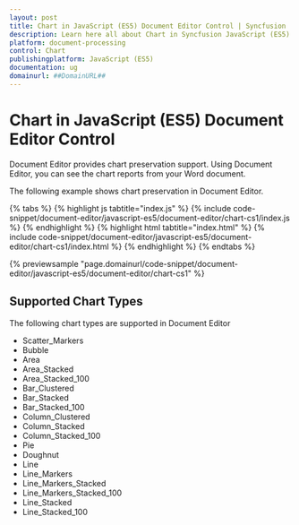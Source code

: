 ```yaml
---
layout: post
title: Chart in JavaScript (ES5) Document Editor Control | Syncfusion
description: Learn here all about Chart in Syncfusion JavaScript (ES5) Document editor control of Syncfusion Essential JS 2 and more.
platform: document-processing
control: Chart 
publishingplatform: JavaScript (ES5)
documentation: ug
domainurl: ##DomainURL##
---
```


# Chart in JavaScript (ES5) Document Editor Control

Document Editor provides chart preservation support. Using Document Editor, you can see the chart reports from your Word document.

The following example shows chart preservation in Document Editor.

{% tabs %}
{% highlight js tabtitle="index.js" %}
{% include code-snippet/document-editor/javascript-es5/document-editor/chart-cs1/index.js %}
{% endhighlight %}
{% highlight html tabtitle="index.html" %}
{% include code-snippet/document-editor/javascript-es5/document-editor/chart-cs1/index.html %}
{% endhighlight %}
{% endtabs %}

{% previewsample "page.domainurl/code-snippet/document-editor/javascript-es5/document-editor/chart-cs1" %}

## Supported Chart Types

The following chart types are supported in Document Editor
* Scatter_Markers
* Bubble
* Area
* Area_Stacked
* Area_Stacked_100
* Bar_Clustered
* Bar_Stacked
* Bar_Stacked_100
* Column_Clustered
* Column_Stacked
* Column_Stacked_100
* Pie
* Doughnut
* Line
* Line_Markers
* Line_Markers_Stacked
* Line_Markers_Stacked_100
* Line_Stacked
* Line_Stacked_100
